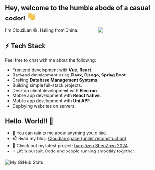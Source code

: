 <h2> Hey, welcome to the humble abode of a casual coder! <img src="https://raw.githubusercontent.com/ABSphreak/ABSphreak/master/gifs/Hi.gif" width="30px"></h2>

<img align='right' src='https://avatars.githubusercontent.com/u/75026738?v=4' width='200"'>

I'm CloudLan 😃. Hailing from China. 

## ⚡ Tech Stack
Feel free to chat with me about the following:
- Frontend development with **Vue, React**.
- Backend development using **Flask, Django, Spring Boot**.
- Crafting **Database Management Systems**.
- Building simple full-stack projects.
- Desktop client development with **Electron**.
- Mobile app development with **React Native**.
- Mobile app development with **Uni APP**.
- Deploying websites on servers.

## Hello, World!! 🤔
- 💬 You can talk to me about anything you'd like.
- 📫 Read my blog: [Cloudlan space (under reconstruction)]().
- 🎯 Check out my latest project: [barcitizen ShenZhen 2024](https://sz.barcitizen.cn/).
- ⚡ Life's pursuit: Code and people running smoothly together.

![My GitHub Stats](https://github-readme-stats.vercel.app/api?username=Lyc0430&hide=["issues"]&show_icons=true)
